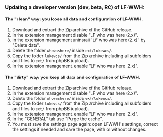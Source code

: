 ### Updating a developer version (dev, beta, RC) of LF-WWH:

#### The "clean" way: you loose all data and configuration of LF-WWH.

1. Download and extract the Zip archive of the GitHub release.
1. In the extension management disable "LF who was here (2.x)".
1. In the extension management uninstall "LF who was here (2.x)" by "Delete data".
1. Delete the folder `whowashere/` inside `ext/lukewcs/`.
1. Copy the folder `lukewcs/` from the Zip archive including all subfolders and files to `ext/` from phpBB (upload).
1. In the extension management, enable "LF who was here (2.x)".

#### The "dirty" way: you keep all data and configuration of LF-WWH.

1. Download and extract the Zip archive of the GitHub release.
1. In the extension management disable "LF who was here (2.x)".
1. Delete the folder `whowashere/` inside `ext/lukewcs/`.
1. Copy the folder `lukewcs/` from the Zip archive including all subfolders and files to `ext/` from phpBB (upload).
1. In the extension management, enable "LF who was here (2.x)".
1. In the "GENERAL" tab use "Purge the cache".
1. You must save the settings page again: open LFWWH's settings, correct the settings if needed and save the page, with or without changes.
